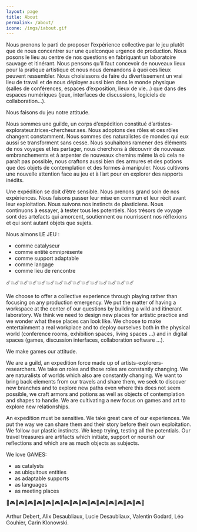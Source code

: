 ```yaml
---
layout: page
title: About
permalink: /about/
icone: /imgs/iabout.gif
---
```


Nous prenons le parti de proposer l’expérience collective par le jeu plutôt que de nous concentrer sur une quelconque urgence de production. Nous posons le lieu au centre de nos questions en fabriquant un laboratoire sauvage et itinérant. Nous pensons qu’il faut concevoir de nouveaux lieux pour la pratique artistique et nous nous demandons à quoi ces lieux peuvent ressembler. Nous choisissons de faire du divertissement un vrai lieu de travail et de nous déployer aussi bien dans le monde physique (salles de conférences, espaces d’exposition, lieux de vie...) que dans des espaces numériques (jeux, interfaces de discussions, logiciels de collaboration...).

Nous faisons du jeu notre attitude.

Nous sommes une guilde, un corps d’expédition constitué d’artistes-explorateur.trices-chercheur.ses. Nous adoptons des rôles et ces rôles changent constamment. Nous sommes des naturalistes de mondes qui eux aussi se transforment sans cesse. Nous souhaitons ramener des éléments de nos voyages et les partager, nous cherchons à découvrir de nouveaux embranchements et à arpenter de nouveaux chemins même là où cela ne paraît pas possible, nous craftons aussi bien des armures et des potions que des objets de contemplation et des formes à manipuler. Nous cultivons une nouvelle attention face au jeu et à l’art pour en explorer des rapports inédits.

Une expédition se doit d’être sensible. Nous prenons grand soin de nos expériences. Nous faisons passer leur mise en commun et leur récit avant leur exploitation. Nous suivons nos instincts de plasticiens. Nous continuons à essayer, à tester tous les potentiels. Nos trésors de voyage sont des artefacts qui amorcent, soutiennent ou nourrissent nos réflexions et qui sont autant objets que sujets.

Nous aimons LE JEU :
- comme catalyseur
- comme entité omniprésente
- comme support adaptable
- comme langage
- comme lieu de rencontre

☄️💥☄️💥☄️💥☄️💥☄️💥☄️💥☄️💥☄️💥☄️💥☄️💥☄️💥☄️💥☄️💥☄️💥☄️

We choose to offer a collective experience through playing rather than focusing on any production emergency. We put the matter of having a workspace at the center of our questions by building a wild and itinerant laboratory. We think we need to design new places for artistic practice and we wonder what these places can look like. We choose to make entertainment a real workplace and to deploy ourselves both in the physical world (conference rooms, exhibition spaces, living spaces ...) and in digital spaces (games, discussion interfaces, collaboration software ...).

We make games our attitude.

We are a guild, an expedition force made up of artists-explorers-researchers. We take on roles and those roles are constantly changing. We are naturalists of worlds which also are constantly changing. We want to bring back elements from our travels and share them, we seek to discover new branches and to explore new paths even where this does not seem possible, we craft armors and potions as well as objects of contemplation and shapes to handle. We are cultivating a new focus on games and art to explore new relationships.

An expedition must be sensitive. We take great care of our experiences. We put the way we can share them and their story before their own exploitation. We follow our plastic instincts. We keep trying, testing all the potentials. Our travel treasures are artifacts which initiate, support or nourish our reflections and which are as much objects as subjects.

We love GAMES:
- as catalysts
- as ubiquitous entities
- as adaptable supports
- as languages
- as meeting places

🍕🎮🍕🎮🍕🎮🍕🎮🍕🎮🍕🎮🍕🎮🍕🎮🍕🎮🍕🎮🍕🎮🍕🎮🍕🎮🍕🎮🍕🎮🍕

Arthur Debert, Alix Desaubliaux, Lucie Desaubliaux, Valentin Godard, Léo Gouhier, Carin Klonowski.


